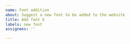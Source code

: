 ```yaml
---
name: Font addition
about: Suggest a new font to be added to the website
title: Add font X
labels: new font
assignees: ''

---
```


<!--
Information we need about new fonts:
- What's it called?
- Where did you find it? Preferably the website of the creator of the font.
- Where can we download it?
- What's the license?
-->
